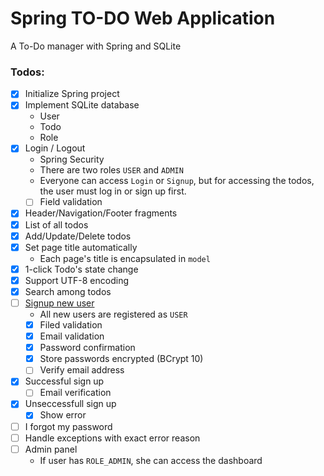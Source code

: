 # Spring TO-DO Web Application
A To-Do manager with Spring and SQLite


### Todos:

- [x] Initialize Spring project
- [x] Implement SQLite database
	- User
	- Todo
	- Role
- [x] Login / Logout
	- Spring Security 
	- There are two roles `USER` and `ADMIN`
	- Everyone can access `Login` or `Signup`, but for accessing the todos, the user must log in or sign up first.
	- [ ] Field validation
- [x] Header/Navigation/Footer fragments
- [x] List of all todos
- [x] Add/Update/Delete todos
- [x] Set page title automatically
	- Each page&#39;s title is encapsulated in `model`
- [x] 1-click Todo's state change
- [x] Support UTF-8 encoding
- [x] Search among todos
- [ ] [Signup new user](https://www.baeldung.com/registration-with-spring-mvc-and-spring-security)
	- All new users are registered as `USER`
	- [x] Filed validation
	- [x] Email validation
	- [x] Password confirmation
	- [x] Store passwords encrypted (BCrypt 10)
	- [ ] Verify email address
- [x] Successful sign up
	- [ ] Email verification
- [x] Unseccessfull sign up
	- [x] Show error
- [ ] I forgot my password
- [ ] Handle exceptions with exact error reason
- [ ] Admin panel
	- If user has `ROLE_ADMIN`, she can access the dashboard